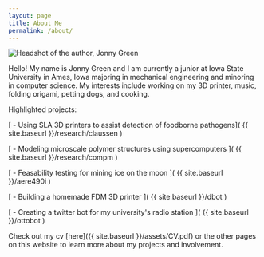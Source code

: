 ```yaml
---
layout: page
title: About Me
permalink: /about/
---
```


![Headshot of the author, Jonny Green](/assets/headshot.JPG "Check me out!" )

Hello! My name is Jonny Green and I am currently a junior at Iowa State University in Ames, Iowa majoring in mechanical engineering and minoring in computer science. My interests include working on my 3D printer, music, folding origami, petting dogs, and cooking.

Highlighted projects:

[  - Using SLA 3D printers to assist detection of foodborne pathogens]( {{ site.baseurl }}/research/claussen )

[  - Modeling microscale polymer structures using supercomputers ]( {{ site.baseurl }}/research/compm )

[  - Feasability testing for mining ice on the moon ]( {{ site.baseurl }}/aere490i )

[  - Building a homemade FDM 3D printer ]( {{ site.baseurl }}/dbot )

[  - Creating a twitter bot for my university's radio station ]( {{ site.baseurl }}/ottobot )

Check out my cv [here]({{ site.baseurl }}/assets/CV.pdf) or the other pages on this website to learn more about my projects and involvement.
